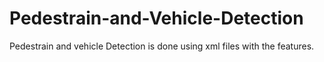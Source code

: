 # Pedestrain-and-Vehicle-Detection

Pedestrain and vehicle Detection is done using xml files with the features.
